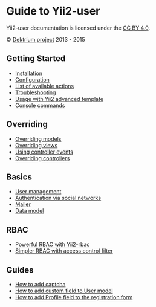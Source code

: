 # Guide to Yii2-user

Yii2-user documentation is licensed under the [CC BY 4.0](http://creativecommons.org/licenses/by/4.0/).

© [Dektrium project](http://github.com/dektrium/) 2013 - 2015

## Getting Started

- [Installation](getting-started.md)
- [Configuration](configuration.md)
- [List of available actions](available-actions.md)
- [Troubleshooting](troubleshooting.md)
- [Usage with Yii2 advanced template](usage-with-advanced-template.md)
- [Console commands](console.md)

## Overriding

- [Overriding models](overriding-models.md)
- [Overriding views](overriding-views.md)
- [Using controller events](using-controller-events.md)
- [Overriding controllers](overriding-controllers.md)

## Basics

- [User management](user-management.md)
- [Authentication via social networks](social-auth.md)
- [Mailer](mailer.md)
- [Data model](data-model.md)

## RBAC

- [Powerful RBAC with Yii2-rbac](yii2-rbac.md)
- [Simpler RBAC with access control filter](custom-access-control.md)

## Guides

- [How to add captcha](adding-captcha.md)
- [How to add custom field to User model](adding-new-field-to-user-model.md)
- [How to add Profile field to the registration form](adding-profile-fields-to-registration-form.md)
